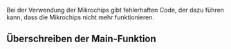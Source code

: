 Bei der Verwendung der Mikrochips gibt fehlerhaften Code, der dazu führen kann,
dass die Mikrochips nicht mehr funktionieren.

## Überschreiben der Main-Funktion

